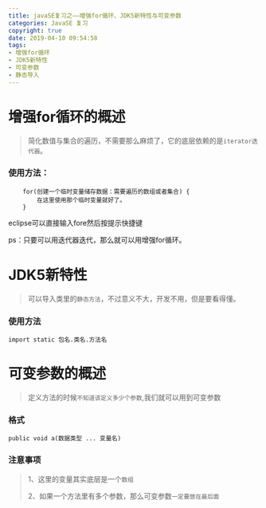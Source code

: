 ```yaml
---
title: javaSE复习之——增强for循环、JDK5新特性与可变参数
categories: JavaSE 复习
copyright: true
date: 2019-04-10 09:54:58
tags:
- 增强for循环
- JDK5新特性
- 可变参数
- 静态导入
---
```

# 增强for循环的概述
> 简化数值与集合的遍历，不需要那么麻烦了，它的底层依赖的是`iterator迭代器`。

### 使用方法：
```
	for(创建一个临时变量储存数据：需要遍历的数组或者集合) {
		在这里使用那个临时变量就好了。
	}
```
eclipse可以直接输入fore然后按提示快捷键

ps：只要可以用迭代器迭代，那么就可以用增强for循环。

<!--more-->

# JDK5新特性
> 可以导入类里的`静态方法`，不过意义不大，开发不用，但是要看得懂。


### 使用方法
```
import static 包名.类名.方法名
```



# 可变参数的概述
> 定义方法的时候`不知道该定义多少个参数`,我们就可以用到可变参数

### 格式
```
public void a(数据类型 ... 变量名)
```

### 注意事项
> 1、这里的变量其实底层是一个`数组`
> 
> 2、如果一个方法里有多个参数，那么可变参数`一定要放在最后面`